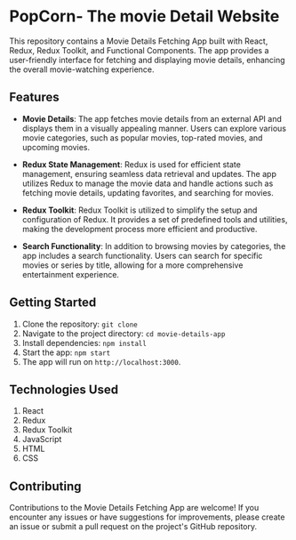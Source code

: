# PopCorn- The movie Detail Website

This repository contains a Movie Details Fetching App built with React, Redux, Redux Toolkit, and Functional Components. The app provides a user-friendly interface for fetching and displaying movie details, enhancing the overall movie-watching experience.

## Features

- **Movie Details**: The app fetches movie details from an external API and displays them in a visually appealing manner. Users can explore various movie categories, such as popular movies, top-rated movies, and upcoming movies.

- **Redux State Management**: Redux is used for efficient state management, ensuring seamless data retrieval and updates. The app utilizes Redux to manage the movie data and handle actions such as fetching movie details, updating favorites, and searching for movies.

- **Redux Toolkit**: Redux Toolkit is utilized to simplify the setup and configuration of Redux. It provides a set of predefined tools and utilities, making the development process more efficient and productive.

- **Search Functionality**: In addition to browsing movies by categories, the app includes a search functionality. Users can search for specific movies or series by title, allowing for a more comprehensive entertainment experience.

## Getting Started

1. Clone the repository: `git clone`
2. Navigate to the project directory: `cd movie-details-app`
3. Install dependencies: `npm install`
4. Start the app: `npm start`
5. The app will run on `http://localhost:3000`.

## Technologies Used
1. React
2. Redux
3. Redux Toolkit
4. JavaScript
5. HTML
6. CSS

## Contributing

Contributions to the Movie Details Fetching App are welcome! If you encounter any issues or have suggestions for improvements, please create an issue or submit a pull request on the project's GitHub repository.
